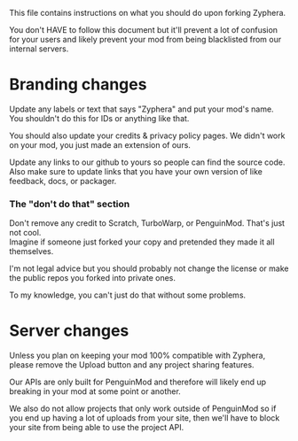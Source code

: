 This file contains instructions on what you should do upon forking Zyphera.

You don't HAVE to follow this document but it'll prevent a lot of confusion for your users and likely prevent your mod from being blacklisted from our internal servers.

# Branding changes
Update any labels or text that says "Zyphera" and put your mod's name.
You shouldn't do this for IDs or anything like that.

You should also update your credits & privacy policy pages. We didn't work on your mod, you just made an extension of ours.

Update any links to our github to yours so people can find the source code. Also make sure to update links that you have your own version of like feedback, docs, or packager.

### The "don't do that" section
Don't remove any credit to Scratch, TurboWarp, or PenguinMod. That's just not cool.  
Imagine if someone just forked your copy and pretended they made it all themselves.

I'm not legal advice but you should probably not change the license or make the public repos you forked into private ones.

To my knowledge, you can't just do that without some problems.

# Server changes
Unless you plan on keeping your mod 100% compatible with Zyphera, please remove the Upload button and any project sharing features.

Our APIs are only built for PenguinMod and therefore will likely end up breaking in your mod at some point or another.

We also do not allow projects that only work outside of PenguinMod so if you end up having a lot of uploads from your site, then we'll have to block your site from being able to use the project API.

